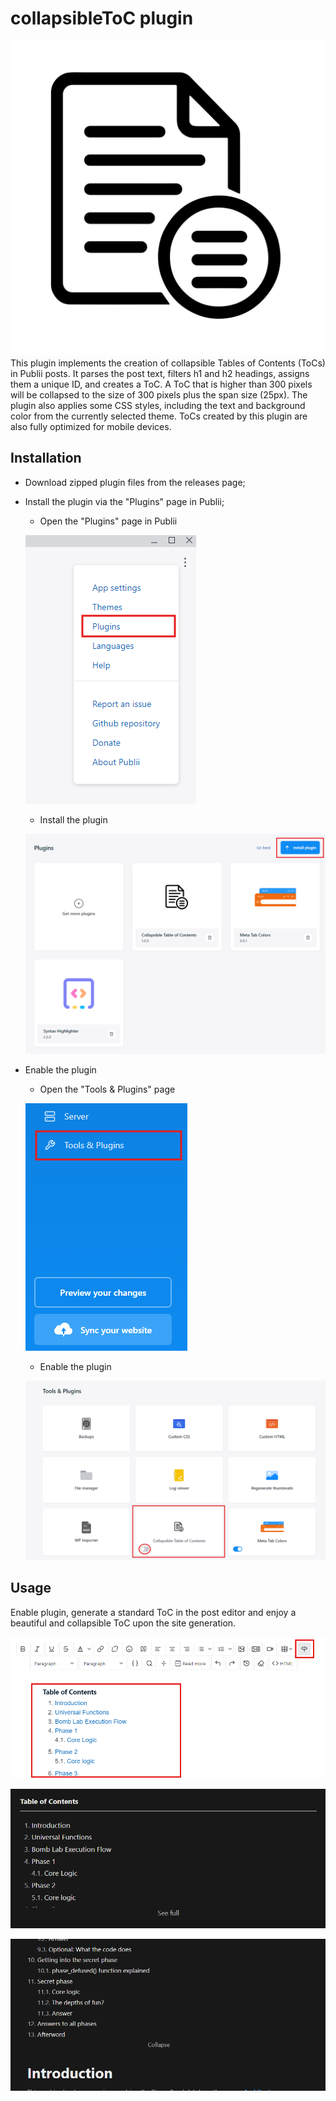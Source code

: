 # collapsibleToC plugin
![](https://github.com/gen-kai/collapsibleToC/raw/main/readme_assets/thumbnail.svg)
This plugin implements the creation of collapsible Tables of Contents (ToCs) in Publii posts.
It parses the post text, filters h1 and h2 headings, assigns them a unique ID, and creates a ToC.
A ToC that is higher than 300 pixels will be collapsed to the size of 300 pixels plus the span size (25px).
The plugin also applies some CSS styles, including the text and background color from the currently selected theme.
ToCs created by this plugin are also fully optimized for mobile devices.

## Installation
- Download zipped plugin files from the releases page;
- Install the plugin via the "Plugins" page in Publii;
	- Open the "Plugins" page in Publii

	![](https://github.com/gen-kai/collapsibleToC/raw/main/readme_assets/Plugins_page.png)
	- Install the plugin

	![](https://github.com/gen-kai/collapsibleToC/raw/main/readme_assets/Install_plugin.png)
- Enable the plugin
	- Open the "Tools & Plugins" page

	![](https://github.com/gen-kai/collapsibleToC/raw/main/readme_assets/Tools&Plugins_page.png)
	- Enable the plugin

	![](https://github.com/gen-kai/collapsibleToC/raw/main/readme_assets/Enable_plugin.png)

## Usage
Enable plugin, generate a standard ToC in the post editor and enjoy a beautiful and collapsible ToC upon the site generation.

![](https://github.com/gen-kai/collapsibleToC/raw/main/readme_assets/ToC_in_post.png)

![](https://github.com/gen-kai/collapsibleToC/raw/main/readme_assets/ToC_collapsed.png)

![](https://github.com/gen-kai/collapsibleToC/raw/main/readme_assets/ToC_expanded.png)